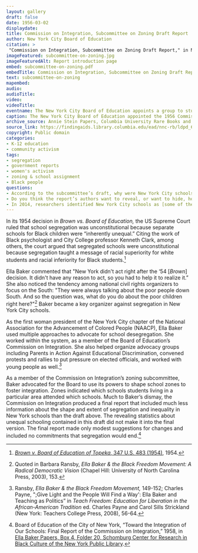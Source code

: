 ```yaml
--- 
layout: gallery
draft: false
date: 1956-03-02
displaydate: 
title: Commission on Integration, Subcommittee on Zoning Draft Report
author: New York City Board of Education
citation: >
 "Commission on Integration, Subcommittee on Zoning Draft Report," in New York City Civil Rights History Project, Accessed: [Month Day, Year], https://nyccivilrightshistory.org/site-preview/topics/black-latina-women/harlem-nine/subcommittee-on-zoning.
imageFeatured: subcommittee-on-zoning.jpg
imageFeaturedAlt: Report introduction page
embed: subcommittee-on-zoning.pdf
embedTitle: Commission on Integration, Subcommittee on Zoning Draft Report
text: subcommittee-on-zoning
mapembed: 
audio: 
audioTitle: 
video: 
videoTitle: 
eventname: The New York City Board of Education appoints a group to study racial segregation and make recommendations for integration.
caption: The New York City Board of Education appointed the 1956 Commission on Integration to study racial segregation in New York City schools and make recommendations for integrating them. This is an excerpt from a draft of their report.
archive_source: Annie Stein Papers, Columbia University Rare Books and Manuscript Library
source_link: https://findingaids.library.columbia.edu/ead/nnc-rb/ldpd_6909494/dsc#view_all
copyright: Public domain
categories: 
- K-12 education
- community activism
tags: 
- segregation
- government reports
- women's activism
- zoning & school assignment
- Black people
questions: 
- According to the subcommittee’s draft, why were New York City schools segregated? Why was the segregation of New York City schools a problem? What do you think of these explanations? 
- Do you think the report’s authors want to reveal, or want to hide, how New York’s schools became segregated? Why? 
- In 2014, researchers identified New York City schools as [some of the most segregated in the U.S](https://www.civilrightsproject.ucla.edu/research/k-12-education/integration-and-diversity/ny-norflet-report-placeholder/Kucsera-New-York-Extreme-Segregation-2014.pdf). Soon after, Mayor Bill de Blasio created a “School Diversity Advisory Group” for the New York City Department of Education to discuss ways to address this issue. How do you think Ella Baker would feel knowing about the continued segregation of New York schools? What advice do you think she would offer the School Diversity Advisory Group? 
--- 
```


In its 1954 decision in *Brown vs. Board of Education,* the US Supreme Court ruled that school segregation was unconstitutional because separate schools for Black children were “inherently unequal.” Citing the work of Black psychologist and City College professor Kenneth Clark, among others, the court argued that segregated schools were unconstitutional because segregation taught a message of racial superiority for white students and racial inferiority for Black students.[^1]

Ella Baker commented that "New York didn't act right after the ‘54 \[*Brown*\] decision. It didn't have any reason to act, so you had to help it to realize it.” She also noticed the tendency among national civil rights organizers to focus on the South: "They were always talking about the poor people down South. And so the question was, what do you do about the poor children right here?"[^2] Baker became a key organizer against segregation in New York City schools.

As the first woman president of the New York City chapter of the National Association for the Advancement of Colored People (NAACP), Ella Baker used multiple approaches to advocate for school desegregation. She worked within the system, as a member of the Board of Education’s Commission on Integration. She also helped organize advocacy groups including Parents in Action Against Educational Discrimination, convened protests and rallies to put pressure on elected officials, and worked with young people as well.[^3]

As a member of the Commission on Integration’s zoning subcommittee, Baker advocated for the Board to use its powers to shape school zones to foster integration. Zones indicated which schools students living in a particular area attended which schools. Much to Baker’s dismay, the Commission on Integration produced a final report that included much less information about the shape and extent of segregation and inequality in New York schools than the draft above. The revealing statistics about unequal schooling contained in this draft did not make it into the final version. The final report made only modest suggestions for changes and included no commitments that segregation would end.[^4]

[^1]: [*Brown v. Board of Education of Topeka*, 347 U.S. 483 (1954)](https://catalog.archives.gov/id/1656510), 1954.

[^2]: Quoted in Barbara Ransby, *Ella Baker & the Black Freedom Movement: A Radical Democratic Vision* (Chapel Hill: University of North Carolina Press, 2003), 153.

[^3]: Ransby, *Ella Baker & the Black Freedom Movement,* 149-152; Charles Payne, ";Give Light and the People Will Find a Way': Ella Baker and Teaching as Politics” in *Teach Freedom: Education for Liberation in the African-American Tradition* ed. Charles Payne and Carol Sills Strickland (New York: Teachers College Press, 2008), 56-64.

[^4]: Board of Education of the City of New York, “Toward the Integration of Our Schools: Final Report of the Commission on Integration,” 1958, in [Ella Baker Papers, Box 4, Folder 20, Schomburg Center for Research in Black Culture of the New York Public Library](https://archives.nypl.org/scm/20899).
